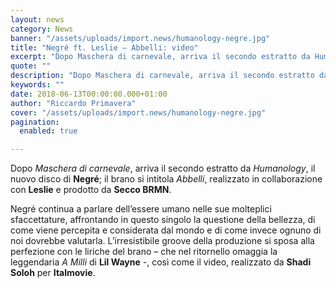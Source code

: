 ```yaml
---
layout: news
category: News
banner: "/assets/uploads/import.news/humanology-negre.jpg"
title: "Negré ft. Leslie – Abbelli: video"
excerpt: "Dopo Maschera di carnevale, arriva il secondo estratto da Humanology, il nuovo disco di Negré; il brano si intitola Abbelli, realizzato in collaborazione con Leslie e prodotto da Secco BRMN. Negré continua a parlare dell’essere umano nelle sue molteplici sfaccettature, affrontando in questo singolo la questione della bellezza, di come viene percepita e considerata dal mondo [&hellip"
quote: ""
description: "Dopo Maschera di carnevale, arriva il secondo estratto da Humanology, il nuovo disco di Negré; il brano si intitola Abbelli, realizzato in collaborazione con Leslie e prodotto da Secco BRMN. Negré continua a parlare dell’essere umano nelle sue molteplici sfaccettature, affrontando in questo singolo la questione della bellezza, di come viene percepita e considerata dal mondo [&hellip"
keywords: ""
date: 2018-06-13T00:00:00.000+01:00
author: "Riccardo Primavera"
cover: "/assets/uploads/import.news/humanology-negre.jpg"
pagination:
  enabled: true

---
```


Dopo _Maschera di carnevale_, arriva il secondo estratto da _Humanology_, il nuovo disco di **Negré**; il brano si intitola _Abbelli_, realizzato in collaborazione con **Leslie** e prodotto da **Secco BRMN**.

Negré continua a parlare dell’essere umano nelle sue molteplici sfaccettature, affrontando in questo singolo la questione della bellezza, di come viene percepita e considerata dal mondo e di come invece ognuno di noi dovrebbe valutarla. L’irresistibile groove della produzione si sposa alla perfezione con le liriche del brano – che nel ritornello omaggia la leggendaria _A Milli_ di **Lil Wayne** \-, così come il video, realizzato da **Shadi Soloh** per **Italmovie**.